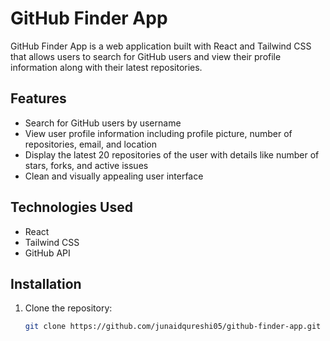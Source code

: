 # GitHub Finder App

GitHub Finder App is a web application built with React and Tailwind CSS that allows users to search for GitHub users and view their profile information along with their latest repositories.

## Features

- Search for GitHub users by username
- View user profile information including profile picture, number of repositories, email, and location
- Display the latest 20 repositories of the user with details like number of stars, forks, and active issues
- Clean and visually appealing user interface

## Technologies Used

- React
- Tailwind CSS
- GitHub API

## Installation

1. Clone the repository:

   ```bash
   git clone https://github.com/junaidqureshi05/github-finder-app.git
